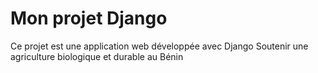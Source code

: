 # Mon projet Django
Ce projet est une application web développée avec Django
Soutenir une agriculture biologique et durable au Bénin